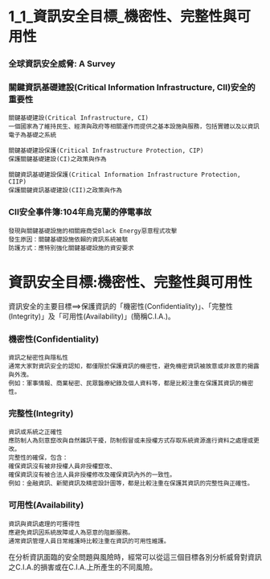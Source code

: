 # 1_1_資訊安全目標_機密性、完整性與可用性

### 全球資訊安全威脅: A Survey

### 關鍵資訊基礎建設(Critical Information Infrastructure, CII)安全的重要性
```
關鍵基礎建設(Critical Infrastructure, CI)
一個國家為了維持民生、經濟與政府等相關運作而提供之基本設施與服務，包括實體以及以資訊電子為基礎之系統
```
```
關鍵基礎建設保護(Critical Infrastructure Protection, CIP)
保護關鍵基礎建設(CI)之政策與作為
```
```
關鍵資訊基礎建設保護(Critical Information Infrastructure Protection, CIIP) 
保護關鍵資訊基礎建設(CII)之政策與作為
```

### CII安全事件簿:104年烏克蘭的停電事故
```
發現與關鍵基礎設施的相關廠商受Black Energy惡意程式攻擊 
發生原因：關鍵基礎設施依賴的資訊系統被駭
防護方式：應特別強化關鍵基礎設施的資安要求
```
# 資訊安全目標:機密性、完整性與可用性

資訊安全的主要目標==>保護資訊的「機密性(Confidentiality)」、「完整性(Integrity)」及「可用性(Availability)」(簡稱C.I.A.)。

### 機密性(Confidentiality)
```
資訊之秘密性與隱私性
通常大家對資訊安全的認知，都僅限於保護資訊的機密性，避免機密資訊被故意或非故意的揭露與外洩。
例如：軍事情報、商業秘密、民眾醫療紀錄及個人資料等，都是比較注重在保護其資訊的機密性。
```
### 完整性(Integrity)
```
資訊或系統之正確性
應防制人為刻意竄改與自然雜訊干擾，防制假冒或未授權方式存取系統資源進行資料之處理或更改。
完整性的確保，包含：
確保資訊沒有被非授權人員非授權竄改、
確保資訊沒有被合法人員非授權修改及確保資訊內外的一致性。
例如：金融資訊、新聞資訊及精密設計圖等，都是比較注重在保護其資訊的完整性與正確性。
```
### 可用性(Availability)
```
資訊與資訊處理的可獲得性
應避免資訊因系統故障或人為惡意的阻斷服務。
通常資訊管理人員日常維護時比較注重在資訊的可用性維護。
```
在分析資訊面臨的安全問題與風險時，經常可以從這三個目標各別分析威脅對資訊之C.I.A.的損害或在C.I.A.上所產生的不同風險。
